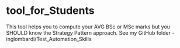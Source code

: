 # tool_for_Students
This tool helps you to compute your AVG BSc or MSc marks but you SHOULD know the Strategy Pattern approach. See my GitHub folder - inglombardi/Test_Automation_Skills
